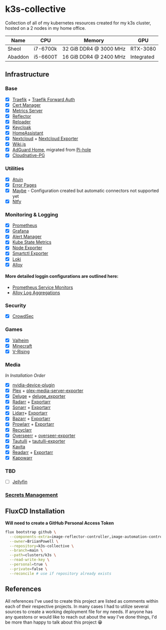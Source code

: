# k3s-collective

Collection of all of my kubernetes resources created for my k3s cluster, hosted on a 2 nodes in my home office.

| Name    | CPU      | Memory                 | **GPU**    |
| ------- | -------- | ---------------------- | ---------- |
| Sheol   | i7-6700k | 32 GiB DDR4 @ 3000 MHz | RTX-3080   |
| Abaddon | i5-6600T | 16 GiB DDR4 @ 2400 MHz | Integrated |

## Infrastructure

### Base

- [x] [Traefik](https://artifacthub.io/packages/helm/traefik/traefik) + [Traefik Forward Auth](https://github.com/thomseddon/traefik-forward-auth)
- [x] [Cert Manager](https://github.com/cert-manager/cert-manager)
- [x] [Metrics Server](https://github.com/kubernetes-sigs/metrics-server)
- [x] [Reflector](https://github.com/emberstack/kubernetes-reflector)
- [x] [Reloader](https://github.com/stakater/Reloader)
- [x] [Keycloak](https://github.com/keycloak/keycloak)
- [x] [HomeAssistant](https://github.com/home-assistant)
- [x] [Nextcloud](https://github.com/nextcloud/server) + [Nextcloud Exporter](https://github.com/xperimental/nextcloud-exporter)
- [x] [Wiki.js](https://github.com/requarks/wiki)
- [x] [AdGuard Home](https://github.com/rm3l/helm-charts/blob/main/charts/adguard-home/README.md), migrated from [Pi-hole](https://github.com/MoJo2600/pihole-kubernetes)
- [x] [Cloudnative-PG](https://github.com/cloudnative-pg/cloudnative-pg)

### Utilities

- [x] [Atuin](https://github.com/atuinsh/atuin)
- [x] [Error Pages](https://github.com/tarampampam/error-pages)
- [x] [Maybe](https://github.com/maybe-finance/maybe) - Configuration created but automatic connectors not supported yet
- [x] [Ntfy](https://github.com/binwiederhier/ntfy)

### Monitoring & Logging

- [x] [Prometheus](https://github.com/prometheus/prometheus)
- [x] [Grafana](https://github.com/grafana/grafana)
- [x] [Alert Manager](https://github.com/prometheus/alertmanager)
- [x] [Kube State Metrics](https://github.com/kubernetes/kube-state-metrics)
- [x] [Node Exporter](https://github.com/prometheus/node_exporter)
- [x] [Smartctl Exporter](https://github.com/prometheus-community/smartctl_exporter)
- [x] [Loki](https://github.com/grafana/loki)
- [x] [Alloy](https://github.com/grafana/alloy)

#### More detailed loggin configurations are outlined here:

- [Prometheus Service Monitors](./apps/monitoring/prometheus/README.md)
- [Alloy Log Aggregations](./apps/monitoring/alloy/README.md)

### Security

- [x] [CrowdSec](https://github.com/crowdsecurity/crowdsec)

### Games

- [x] [Valheim](https://artifacthub.io/packages/helm/geek-cookbook/valheim)
- [x] [Minecraft](https://artifacthub.io/packages/helm/minecraft-server-charts/minecraft)
- [x] [V-Rising](https://truecharts.org/charts/stable/v-rising/)

### Media

_In Installation Order_

- [x] [nvidia-device-plugin](https://github.com/NVIDIA/k8s-device-plugin)
- [x] [Plex](https://github.com/plexinc/pms-docker/blob/master/charts/plex-media-server/README.md) + [plex-media-server-exporter](https://github.com/axsuul/plex-media-server-exporter)
- [x] [Deluge](https://github.com/binhex/arch-delugevpn) + [deluge_exporter](https://github.com/ngosang/deluge-exporter)
- [x] [Radarr](https://github.com/Radarr/Radarr) + [Exportarr](https://github.com/onedr0p/exportarr)
- [x] [Sonarr](https://github.com/Sonarr/Sonarr) + [Exportarr](https://github.com/onedr0p/exportarr)
- [x] [Lidarr](https://github.com/Lidarr/Lidarr)+ [Exportarr](https://github.com/onedr0p/exportarr)
- [x] [Bazarr](https://github.com/morpheus65535/bazarr) + [Exportarr](https://github.com/onedr0p/exportarr)
- [x] [Prowlarr](https://github.com/Prowlarr/Prowlarr) + [Exportarr](https://github.com/onedr0p/exportarr)
- [x] [Recyclarr](https://github.com/recyclarr/recyclarr)
- [x] [Overseerr](https://github.com/sct/overseerr) + [overseer-exporter](https://github.com/WillFantom/overseerr-exporter)
- [x] [Tautulli](https://github.com/Tautulli/Tautulli) + [tautulli-exporter](https://github.com/nwalke/tautulli-exporter)
- [x] [Kavita](https://github.com/Kareadita/Kavita)
- [x] [Readarr](https://github.com/Readarr/Readarr) + [Exportarr](https://github.com/onedr0p/exportarr)
- [x] [Kapowarr](https://github.com/Casvt/Kapowarr)

### TBD

- [ ] [Jellyfin](https://github.com/jellyfin/jellyfin)

### [Secrets Management](./infrastructure/secrets/README.md)

## FluxCD Installation

**Will need to create a GitHub Personal Access Token**

```sh
flux bootstrap github \
  --components-extra=image-reflector-controller,image-automation-controller \
  --owner=BriianPowell \
  --repository=k3s-collective \
  --branch=main \
  --path=clusters/k3s \
  --read-write-key \
  --personal=true \
  --private=false \
  --reconcile # use if repository already exists
```

## References

All references I've used to create this project are listed as comments within each of their respective projects. In many cases I had to utilize several sources to create a working deployment file for my needs. If anyone has any questons or would like to reach out about the way I've done things, I'd be more than happy to talk about this project :grin:

